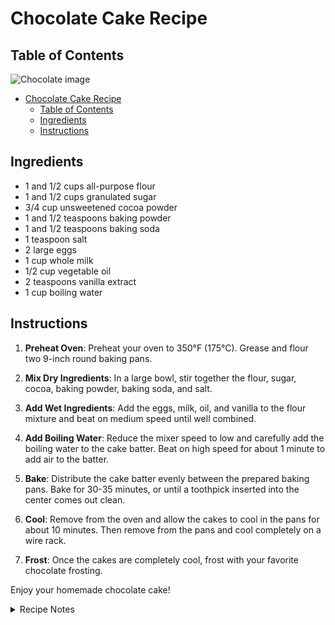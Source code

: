 # Chocolate Cake Recipe
## Table of Contents

![Chocolate image](https://upload.wikimedia.org/wikipedia/commons/6/64/00_Ganach%C3%A9_de_chocolate.jpg)

- [Chocolate Cake Recipe](#chocolate-cake-recipe)
  - [Table of Contents](#table-of-contents)
  - [Ingredients](#ingredients)
  - [Instructions](#instructions)


## Ingredients

- 1 and 1/2 cups all-purpose flour
- 1 and 1/2 cups granulated sugar
- 3/4 cup unsweetened cocoa powder
- 1 and 1/2 teaspoons baking powder
- 1 and 1/2 teaspoons baking soda
- 1 teaspoon salt
- 2 large eggs
- 1 cup whole milk
- 1/2 cup vegetable oil
- 2 teaspoons vanilla extract
- 1 cup boiling water

## Instructions

1. **Preheat Oven**: Preheat your oven to 350°F (175°C). Grease and flour two 9-inch round baking pans.

2. **Mix Dry Ingredients**: In a large bowl, stir together the flour, sugar, cocoa, baking powder, baking soda, and salt.

3. **Add Wet Ingredients**: Add the eggs, milk, oil, and vanilla to the flour mixture and beat on medium speed until well combined.

4. **Add Boiling Water**: Reduce the mixer speed to low and carefully add the boiling water to the cake batter. Beat on high speed for about 1 minute to add air to the batter.

5. **Bake**: Distribute the cake batter evenly between the prepared baking pans. Bake for 30-35 minutes, or until a toothpick inserted into the center comes out clean.

6. **Cool**: Remove from the oven and allow the cakes to cool in the pans for about 10 minutes. Then remove from the pans and cool completely on a wire rack.

7. **Frost**: Once the cakes are completely cool, frost with your favorite chocolate frosting.

Enjoy your homemade chocolate cake!

<details> 
  <summary>Recipe Notes</summary>
  - For a richer chocolate flavor, use dark cocoa powder.
  - For a moister cake, add a dollop of sour cream to the batter.
</details>
